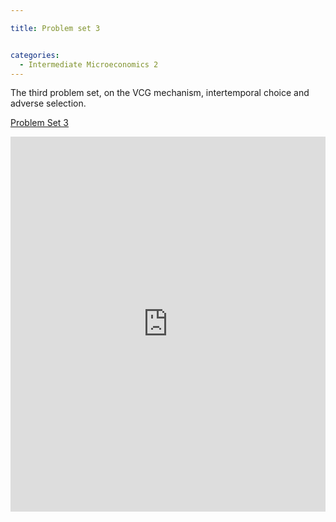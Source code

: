 ```yaml
---

title: Problem set 3


categories:
  - Intermediate Microeconomics 2
---
```

The third problem set, on the VCG mechanism, intertemporal choice and adverse selection. 

<p >   <a title="View Problem Set 3 on Scribd" href="https://www.scribd.com/doc/130442723/Problem-Set-3" >Problem Set 3</a></p><iframe src="https://www.scribd.com/embeds/130442723/content?start_page=1&view_mode=scroll" data-auto-height="false" data-aspect-ratio="undefined" scrolling="no" width="100%" height="600" frameborder="0"></iframe>